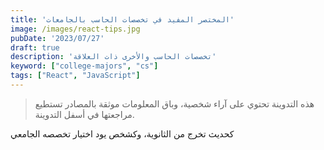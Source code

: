 ```yaml
---
title: 'المختصر المفيد في تخصصات الحاسب بالجامعات'
image: /images/react-tips.jpg
pubDate: '2023/07/27'
draft: true
description: 'تخصصات الحاسب والأخرى ذات العلاقة'
keyword: ["college-majors", "cs"]
tags: ["React", "JavaScript"]
---
```


> هذه التدوينة تحتوي على آراء شخصية، وباق المعلومات موثقة بالمصادر تستطيع مراجعتها في أسفل التدوينة.

كحديث تخرج من الثانوية، وكشخص يود اختيار تخصصه الجامعي
